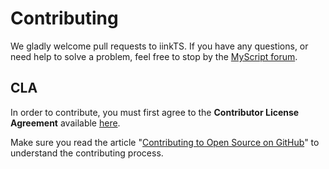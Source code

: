 # Contributing

We gladly welcome pull requests to iinkTS. If you have any questions, or need help to solve a problem, feel free to stop by the [MyScript forum](https://developer-support.myscript.com/support/discussions/forums/16000096021).

## CLA

In order to contribute, you must first agree to the **Contributor License Agreement** available [here](http://goo.gl/forms/YyzZ9VSvYG).

Make sure you read the article "[Contributing to Open Source on GitHub](https://guides.github.com/activities/contributing-to-open-source/)" to understand the contributing process.
